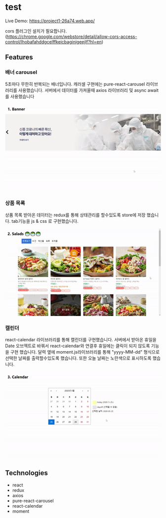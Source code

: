 # test

Live Demo: https://project1-26a74.web.app/

cors 플러그인 설치가 필요합니다.
(https://chrome.google.com/webstore/detail/allow-cors-access-control/lhobafahddgcelffkeicbaginigeejlf?hl=en)

## Features

### 배너 carousel

5초마다 무한히 반복되는 배너입니다.
캐러셀 구현에는 pure-react-carousel 라이브러리를 사용했습니다.
서버에서 데이터를 가져올때 axios 라이브러리 및 async await를 사용했습니다
<br/>

![Screenshot](./images/banner.gif)

### 상품 목록

상품 목록
받아온 데이터는 redux를 통해 상태관리를 할수있도록 store에 저장 했습니다.
tab기능을 js & css 로 구현했습니다.
<br/>

![Screenshot](./images/itemlist.gif)

### 캘린더

react-calendar 라이브러리를 통해 캘린더를 구현했습니다.
서버에서 받아온 휴일을 Date 오브젝트로 바꿔서 react-calendar와 연결후
휴일에는 클릭이 되지 않도록 기능을 구현 했습니다.
달력 옆에 moment.js라이브러리를 통해 "yyyy-MM-dd" 형식으로 선택한 날짜를 출력할수있도록 했습니다.
또한 오늘 날짜는 노란색으로 표시하도록 했습니다.
<br/>

![Screenshot](./images/calendar.gif)

## Technologies

- react
- redux
- axios
- pure-react-carousel
- react-calendar
- moment
